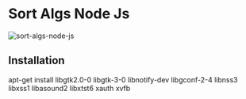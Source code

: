 # Sort Algs Node Js

![sort-algs-node-js](https://github.com/lasellers/sort-algs-node-js/blob/master/sortalgsnodejs.png)


## Installation
apt-get install libgtk2.0-0 libgtk-3-0 libnotify-dev libgconf-2-4 libnss3 libxss1
libasound2 libxtst6 xauth xvfb

